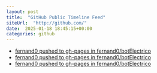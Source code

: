 ```yaml
---
layout: post
title:  "GitHub Public Timeline Feed"
siteUrl:  "http://github.com/"
date:  2025-01-18 18:45:15+00:00
categories: github
---
```

*  [fernand0 pushed to gh-pages in fernand0/botElectrico](https://github.com/fernand0/botElectrico/compare/ff73f2af28...ec7ce3cb31)
*  [fernand0 pushed to gh-pages in fernand0/botElectrico](https://github.com/fernand0/botElectrico/compare/b8c29487da...64dc4face7)
*  [fernand0 pushed to gh-pages in fernand0/botElectrico](https://github.com/fernand0/botElectrico/compare/a82c836fcb...2d2a3ef77b)
